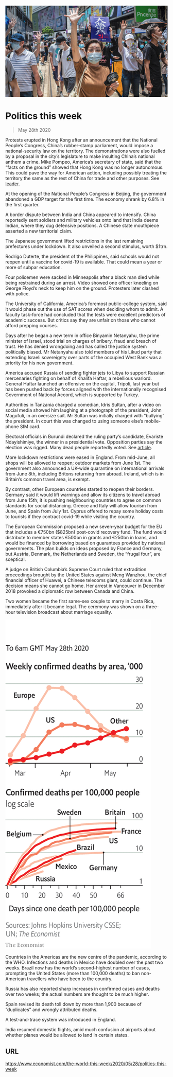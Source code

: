 ![](./images/20200530_WWP001.jpg)

# Politics this week

> May 28th 2020

Protests erupted in Hong Kong after an announcement that the National People’s Congress, China’s rubber-stamp parliament, would impose a national-security law on the territory. The demonstrations were also fuelled by a proposal in the city’s legislature to make insulting China’s national anthem a crime. Mike Pompeo, America’s secretary of state, said that the “facts on the ground” showed that Hong Kong was no longer autonomous. This could pave the way for American action, including possibly treating the territory the same as the rest of China for trade and other purposes. See [leader](https://www.economist.com//leaders/2020/05/28/china-has-launched-rule-by-fear-in-hong-kong). 

At the opening of the National People’s Congress in Beijing, the government abandoned a GDP target for the first time. The economy shrank by 6.8% in the first quarter.

A border dispute between India and China appeared to intensify. China reportedly sent soldiers and military vehicles onto land that India deems Indian, where they dug defensive positions. A Chinese state mouthpiece asserted a new territorial claim. 

The Japanese government lifted restrictions in the last remaining prefectures under lockdown. It also unveiled a second stimulus, worth $1trn.

Rodrigo Duterte, the president of the Philippines, said schools would not reopen until a vaccine for covid-19 is available. That could mean a year or more of subpar education.

Four policemen were sacked in Minneapolis after a black man died while being restrained during an arrest. Video showed one officer kneeling on George Floyd’s neck to keep him on the ground. Protesters later clashed with police.

The University of California, America’s foremost public-college system, said it would phase out the use of SAT scores when deciding whom to admit. A faculty task-force had concluded that the tests were excellent predictors of academic success. But critics say they are unfair on those who cannot afford prepping courses.

Days after he began a new term in office Binyamin Netanyahu, the prime minister of Israel, stood trial on charges of bribery, fraud and breach of trust. He has denied wrongdoing and has called the justice system politically biased. Mr Netanyahu also told members of his Likud party that extending Israeli sovereignty over parts of the occupied West Bank was a priority for his new government.

America accused Russia of sending fighter jets to Libya to support Russian mercenaries fighting on behalf of Khalifa Haftar, a rebellious warlord. General Haftar launched an offensive on the capital, Tripoli, last year but has been pushed back by forces aligned with the internationally recognised Government of National Accord, which is supported by Turkey.

Authorities in Tanzania charged a comedian, Idris Sultan, after a video on social media showed him laughing at a photograph of the president, John Magufuli, in an oversize suit. Mr Sultan was initially charged with “bullying” the president. In court this was changed to using someone else’s mobile-phone SIM card.

Electoral officials in Burundi declared the ruling party’s candidate, Evariste Ndayishimiye, the winner in a presidential vote. Opposition parties say the election was rigged. Many dead people reportedly voted. See [article](https://www.economist.com//middle-east-and-africa/2020/05/28/burundis-rigged-election). 

More lockdown restrictions were eased in England. From mid-June, all shops will be allowed to reopen; outdoor markets from June 1st. The government also announced a UK-wide quarantine on international arrivals from June 8th, including Britons returning from abroad. Ireland, which is in Britain’s common travel area, is exempt.

By contrast, other European countries started to reopen their borders. Germany said it would lift warnings and allow its citizens to travel abroad from June 15th; it is pushing neighbouring countries to agree on common standards for social distancing. Greece and Italy will allow tourism from June, and Spain from July 1st. Cyprus offered to repay some holiday costs to tourists if they contract covid-19 while visiting the country.

The European Commission proposed a new seven-year budget for the EU that includes a €750bn ($825bn) post-covid recovery fund. The fund would distribute to member states €500bn in grants and €250bn in loans, and would be financed by borrowing based on guarantees provided by national governments. The plan builds on ideas proposed by France and Germany, but Austria, Denmark, the Netherlands and Sweden, the “frugal four”, are sceptical.

A judge on British Columbia’s Supreme Court ruled that extradition proceedings brought by the United States against Meng Wanzhou, the chief financial officer of Huawei, a Chinese telecoms giant, could continue. The decision means she cannot go home. Her arrest in Vancouver in December 2018 provoked a diplomatic row between Canada and China.

Two women became the first same-sex couple to marry in Costa Rica, immediately after it became legal. The ceremony was shown on a three-hour television broadcast about marriage equality.

![](./images/20200530_WWC012.png)

Countries in the Americas are the new centre of the pandemic, according to the WHO. Infections and deaths in Mexico have doubled over the past two weeks. Brazil now has the world’s second-highest number of cases, prompting the United States (more than 100,000 deaths) to ban non-American travellers who have been to the country.

Russia has also reported sharp increases in confirmed cases and deaths over two weeks; the actual numbers are thought to be much higher.

Spain revised its death toll down by more than 1,900 because of “duplicates” and wrongly attributed deaths.

A test-and-trace system was introduced in England.

India resumed domestic flights, amid much confusion at airports about whether planes would be allowed to land in certain states.

## URL

https://www.economist.com/the-world-this-week/2020/05/28/politics-this-week
